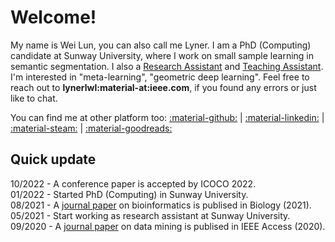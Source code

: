 # Welcome!

My name is Wei Lun, you can also call me Lyner. I am a PhD (Computing) candidate at Sunway University, where I work on small sample learning in semantic segmentation. I also a [Research Assistant](research/project.md) and [Teaching Assistant](academic/tutorial.md). I'm interested in "meta-learning", "geometric deep learning". Feel free to reach out to **lynerlwl:material-at:ieee.com**, if you found any errors or just like to chat. 

You can find me at other platform too: 
[:material-github:](https://github.com/lynerlwl) | 
[:material-linkedin:](https://linkedin.com/in/lynerlwl) |
[:material-steam:](https://steamcommunity.com/id/lynerlwl) |
[:material-goodreads:](https://www.goodreads.com/lynerlwl)

## Quick update

10/2022 - A conference paper is accepted by ICOCO 2022. <br>
01/2022 - Started PhD (Computing) in Sunway University. <br>
08/2021 - A <a href="https://www.mdpi.com/2079-7737/10/9/853" target="_blank">journal paper</a> on bioinformatics is publised in Biology (2021). <br>
05/2021 - Start working as research assistant at Sunway University. <br>
09/2020 - A <a href="https://ieeexplore.ieee.org/document/9210093" target="_blank">journal paper</a> on data mining is publised in IEEE Access (2020).

